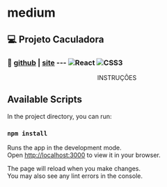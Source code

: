 # medium

## :computer: Projeto Caculadora
### :eyes: [github](https://github.com/d7pimenta/calculadora-app) | [site](https://d7pimenta.github.io/calculadora-app/) --- ![React](https://img.shields.io/badge/react-%2320232a.svg?style=for-the-badge&logo=react&logoColor=%2361DAFB) ![CSS3](https://img.shields.io/badge/css3-%231572B6.svg?style=for-the-badge&logo=css3&logoColor=white)


<p align="center">INSTRUÇÕES</p>








## Available Scripts

In the project directory, you can run:

### `npm install`

Runs the app in the development mode.\
Open [http://localhost:3000](http://localhost:3000) to view it in your browser.

The page will reload when you make changes.\
You may also see any lint errors in the console.
